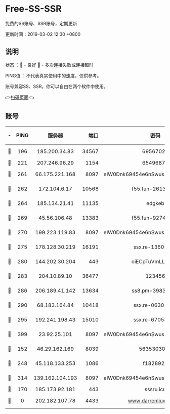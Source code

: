 # Free-SS-SSR

免费的SS账号、SSR账号，定期更新

更新时间：2019-03-02 12:30 +0800

## 说明

状态     ：🙂 - 良好 🙁 - 多次连接失败或连接超时

PING值   ：不代表真实使用中的速度，仅供参考。

账号兼容SS、SSR，你可以自由在两个软件中使用。

👉[扫码页面](https://liesauer.github.io/free-ss-ssr.github.io/)👈

## 账号

|-|PING|服务器|端口|密码|加密方式|区域|
|:----:|:----:|:-----:|-----:|:----:|:----:|:----:|
|🙂|196|185.200.34.83|34567|69567020|aes-256-cfb|US|
|🙂|221|207.246.96.29|1154|65496879|chacha20|US|
|🙂|261|66.175.221.168|8097|eIW0Dnk69454e6nSwuspv9DmS201tQ0D|aes-256-cfb|US|
|🙂|262|172.104.6.17|10568|f55.fun-26137081|aes-256-cfb|US|
|🙂|264|185.134.21.41|11135|edgkeb|aes-256-cfb|GB|
|🙂|269|45.56.106.48|13383|f55.fun-92744438|aes-256-cfb|US|
|🙂|270|199.223.119.83|8097|eIW0Dnk69454e6nSwuspv9DmS201tQ0D|aes-256-cfb|US|
|🙂|275|178.128.30.219|16191|ssx.re-13605619|aes-256-cfb|SG|
|🙂|280|144.202.30.204|443|oiECpTuVmLLxk4Ts|aes-256-cfb|US|
|🙂|283|204.10.89.10|36477|123456|aes-256-cfb|US|
|🙂|286|206.189.41.142|13634|ss8.pm-39830820|aes-256-cfb|SG|
|🙂|290|68.183.164.84|10418|ssx.re-06301743|aes-256-cfb|US|
|🙂|295|192.241.198.43|15010|ssx.re-67053093|aes-256-cfb|US|
|🙂|399|23.92.25.101|8097|eIW0Dnk69454e6nSwuspv9DmS201tQ0D|aes-256-cfb|US|
|🙂|152|46.29.162.169|8039|5635303003|aes-256-cfb|RU|
|🙂|248|45.118.133.253|1086|f1828920|aes-256-cfb|SG|
|🙂|314|139.162.104.193|8097|eIW0Dnk69454e6nSwuspv9DmS201tQ0D|aes-256-cfb|JP|
|🙁|170|185.173.92.181|443|sssru.icu|rc4-md5|RU|
|🙁|0|202.182.107.78|4433|www.darrenliuwei.com|aes-256-cfb|JP|
